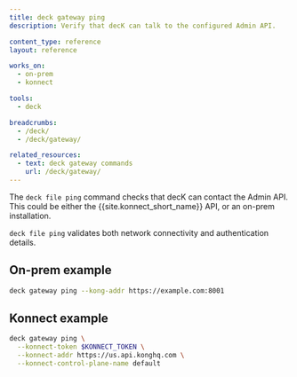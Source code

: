```yaml
---
title: deck gateway ping
description: Verify that decK can talk to the configured Admin API.

content_type: reference
layout: reference

works_on:
  - on-prem
  - konnect

tools:
  - deck

breadcrumbs:
  - /deck/
  - /deck/gateway/

related_resources:
  - text: deck gateway commands
    url: /deck/gateway/
---
```


The `deck file ping` command checks that decK can contact the Admin API. This could be either the {{site.konnect_short_name}} API, or an on-prem installation.

`deck file ping` validates both network connectivity and authentication details.

## On-prem example

```bash
deck gateway ping --kong-addr https://example.com:8001
```

## Konnect example

```bash
deck gateway ping \
  --konnect-token $KONNECT_TOKEN \
  --konnect-addr https://us.api.konghq.com \
  --konnect-control-plane-name default
```
